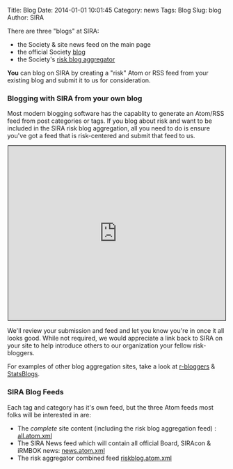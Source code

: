 Title: Blog
Date: 2014-01-01 10:01:45
Category: news
Tags: Blog
Slug: blog
Author: SIRA

There are three "blogs" at SIRA:

- the Society & site news feed on the main page
- the official Society [blog](/stg/category/blog.html)
- the Society's [risk blog aggregator](/stg/category/riskblog.html)

**You** can blog on SIRA by creating a "risk" Atom or RSS feed from your existing blog and submit it to us for consideration.

### Blogging with SIRA from your own blog

Most modern blogging software has the capablity to generate an Atom/RSS feed from post categories or tags. If you blog about risk and want to be included in the SIRA risk blog aggregation, all you need to do is ensure you've got a feed that is risk-centered and submit that feed to us.

<center><iframe style="border:1px solid black" seamless frameborder=0 scrolling="no" src="https://docs.google.com/a/rudis.net/forms/d/1qp1hygf6_QBRLpF_7VhTVna23zPC0t73HSpebHZHFug/viewform?embedded=true" width="500" height="400" frameborder="0" marginheight="0" marginwidth="0">Loading...</iframe></center>

We'll review your submission and feed and let you know you're in once it all looks good. While not required, we would appreciate a link back to SIRA on your site to help introduce others to our organization your fellow risk-bloggers.

For examples of other blog aggregation sites, take a look at [r-bloggers](http://www.r-bloggers.com/) &amp; [StatsBlogs](http://www.statsblogs.com/).

### SIRA Blog Feeds

Each tag and category has it's own feed, but the three Atom feeds most folks will be interested in are:

- The *complete* site content (including the risk blog aggregation feed) : [all.atom.xml](/stg/feeds/all.atom.xml)
- The SIRA News feed which will contain all official Board, SIRAcon & iRMBOK news: [news.atom.xml](/stg/feeds/category/news.atom.xml)
- The risk aggregator combined feed [riskblog.atom.xml](/stg/feeds/category/riskblog.atom.xml)